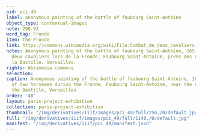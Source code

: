 ```yaml
---
pid: pci_49
label: anonymous painting of the battle of faubourg Saint-Antoine
object_type: contextual-images
note: 290-93
word_tag: Fronde
item: The Fronde
link: https://commons.wikimedia.org/wiki/File:Combat_de_deux_cavaliers_lors_de_la_Fronde,_faubourg_Saint-Antoine,_sous_les_murs_de_la_Bastille.jpg?uselang=fr
notes: Anonymous painting of the battle of faubourg Saint-Antoine, 1652. Combat de
  deux cavaliers lors de la Fronde, Faubourg Saint-Antoine, pr√®s des remparts de
  la Bastille. Versailles.
rights: Wikimedia commons
selection: 
caption: Anonymous painting of the battle of faubourg Saint-Antoine, 1652. Combat
  of two horsemen during the Fronde, Faubourg Saint-Antoine, near the ramparts of
  the Bastille, Versailles
order: '48'
layout: paris-project-exhibition
collection: paris-project-exhibition
thumbnail: "/img/derivatives/iiif/images/pci_49/full/250,/0/default.jpg"
full: "/img/derivatives/iiif/images/pci_49/full/1140,/0/default.jpg"
manifest: "/img/derivatives/iiif/pci_49/manifest.json"
---
```

